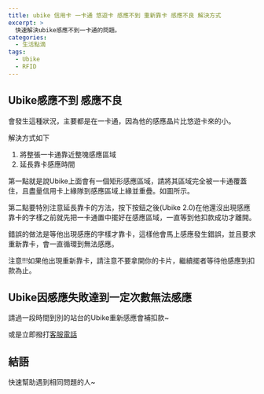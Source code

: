 ```yaml
---
title: ubike 信用卡 一卡通 悠遊卡 感應不到 重新靠卡 感應不良 解決方式
excerpt: >
  快速解決ubike感應不到一卡通的問題。
categories:
  - 生活點滴
tags:
  - Ubike
  - RFID
---
```

## Ubike感應不到 感應不良
會發生這種狀況，主要都是在一卡通，因為他的感應晶片比悠遊卡來的小。

解決方式如下
1. 將整張一卡通靠近整塊感應區域
2. 延長靠卡感應時間

第一點就是說Ubike上面會有一個矩形感應區域，請將其區域完全被一卡通覆蓋住，且盡量信用卡上緣隊到感應區域上緣並重疊。如圖所示。

第二點要特別注意延長靠卡的方法，按下按鈕之後(Ubike 2.0)在他還沒出現感應靠卡的字樣之前就先把一卡通置中擺好在感應區域，一直等到他扣款成功才離開。

錯誤的做法是等他出現感應的字樣才靠卡，這樣他會馬上感應發生錯誤，並且要求重新靠卡，會一直循環到無法感應。

注意!!!如果他出現重新靠卡，請注意不要拿開你的卡片，繼續擺者等待他感應到扣款為止。

## Ubike因感應失敗達到一定次數無法感應

請過一段時間到別的站台的Ubike重新感應會補扣款~

或是立即撥打[客服電話](https://www.youbike.com.tw/region/main/customer-service/)

## 結語
快速幫助遇到相同問題的人~